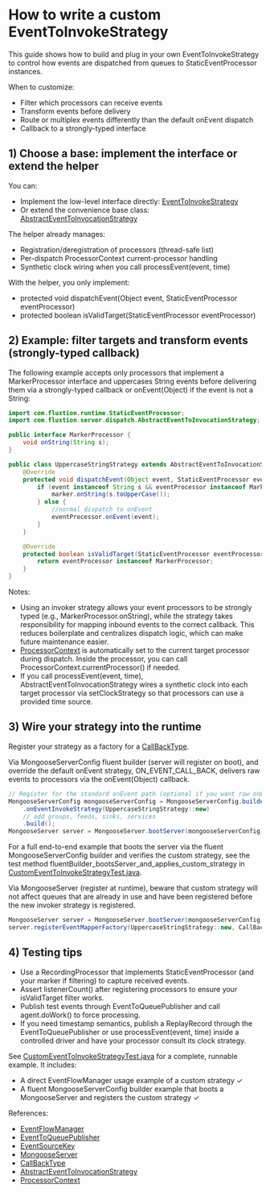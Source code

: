 # How to write a custom EventToInvokeStrategy

This guide shows how to build and plug in your own EventToInvokeStrategy to control how events are dispatched from
queues to StaticEventProcessor instances.

When to customize:

- Filter which processors can receive events
- Transform events before delivery
- Route or multiplex events differently than the default onEvent dispatch
- Callback to a strongly-typed interface

## 1) Choose a base: implement the interface or extend the helper

You can:

- Implement the low-level interface
  directly: [EventToInvokeStrategy](https://github.com/gregv12/fluxtion-server/blob/main/src/main/java/com/fluxtion/server/service/EventToInvokeStrategy.java)
- Or extend the convenience base
  class: [AbstractEventToInvocationStrategy](https://github.com/gregv12/fluxtion-server/blob/main/src/main/java/com/fluxtion/server/dispatch/AbstractEventToInvocationStrategy.java)

The helper already manages:

- Registration/deregistration of processors (thread-safe list)
- Per-dispatch ProcessorContext current-processor handling
- Synthetic clock wiring when you call processEvent(event, time)

With the helper, you only implement:

- protected void dispatchEvent(Object event, StaticEventProcessor eventProcessor)
- protected boolean isValidTarget(StaticEventProcessor eventProcessor)

## 2) Example: filter targets and transform events (strongly-typed callback)

The following example accepts only processors that implement a MarkerProcessor interface and uppercases String events
before delivering them via a strongly-typed callback or onEvent(Object) if the event is not a String:

```java
import com.fluxtion.runtime.StaticEventProcessor;
import com.fluxtion.server.dispatch.AbstractEventToInvocationStrategy;

public interface MarkerProcessor {
    void onString(String s);
}

public class UppercaseStringStrategy extends AbstractEventToInvocationStrategy {
    @Override
    protected void dispatchEvent(Object event, StaticEventProcessor eventProcessor) {
        if (event instanceof String s && eventProcessor instanceof MarkerProcessor marker) {
            marker.onString(s.toUpperCase());
        } else {
            //normal dispatch to onEvent
            eventProcessor.onEvent(event);
        }
    }

    @Override
    protected boolean isValidTarget(StaticEventProcessor eventProcessor) {
        return eventProcessor instanceof MarkerProcessor;
    }
}
```

Notes:

- Using an invoker strategy allows your event processors to be strongly typed (e.g., MarkerProcessor.onString), while
  the strategy takes responsibility for mapping inbound events to the correct callback. This reduces boilerplate and
  centralizes dispatch logic, which can make future maintenance easier.
- [ProcessorContext](https://github.com/gregv12/fluxtion-server/blob/main/src/main/java/com/fluxtion/server/dispatch/ProcessorContext.java)
  is automatically set to the current target processor during dispatch. Inside the processor, you can call
  ProcessorContext.currentProcessor() if needed.
- If you call processEvent(event, time), AbstractEventToInvocationStrategy wires a synthetic clock into each target
  processor via setClockStrategy so that processors can use a provided time source.

## 3) Wire your strategy into the runtime

Register your strategy as a factory for
 a [CallBackType](https://github.com/gregv12/fluxtion-server/blob/main/src/main/java/com/fluxtion/server/service/CallBackType.java).

Via MongooseServerConfig fluent builder (server will register on boot), and override the default onEvent strategy,
ON_EVENT_CALL_BACK,
delivers raw events to processors via the onEvent(Object) callback.

```java
// Register for the standard onEvent path (optional if you want raw onEvent only)
MongooseServerConfig mongooseServerConfig = MongooseServerConfig.builder()
    .onEventInvokeStrategy(UppercaseStringStrategy::new)
    // add groups, feeds, sinks, services
    .build();
MongooseServer server = MongooseServer.bootServer(mongooseServerConfig);
```

For a full end-to-end example that boots the server via the fluent MongooseServerConfig builder and verifies the custom strategy,
see the test method fluentBuilder_bootsServer_and_applies_custom_strategy
in [CustomEventToInvokeStrategyTest.java](https://github.com/gregv12/fluxtion-server/blob/main/src/test/java/com/fluxtion/server/dispatch/CustomEventToInvokeStrategyTest.java).

Via MongooseServer (register at runtime), beware that custom strategy will not affect queues that are already in use
and have been registered before the new invoker strategy is registered.

```java
MongooseServer server = MongooseServer.bootServer(mongooseServerConfig);
server.registerEventMapperFactory(UppercaseStringStrategy::new, CallBackType.ON_EVENT_CALL_BACK);
```

## 4) Testing tips

- Use a RecordingProcessor that implements StaticEventProcessor (and your marker if filtering) to capture received
  events.
- Assert listenerCount() after registering processors to ensure your isValidTarget filter works.
- Publish test events through EventToQueuePublisher and call agent.doWork() to force processing.
- If you need timestamp semantics, publish a ReplayRecord through the EventToQueuePublisher or use processEvent(event,
  time) inside a controlled driver and have your processor consult its clock strategy.

See [CustomEventToInvokeStrategyTest.java](https://github.com/gregv12/fluxtion-server/blob/main/src/test/java/com/fluxtion/server/dispatch/CustomEventToInvokeStrategyTest.java)
for a complete, runnable example. It includes:

- A direct EventFlowManager usage example of a custom strategy ✓
- A fluent MongooseServerConfig builder example that boots a MongooseServer and registers the custom strategy ✓

References:

- [EventFlowManager](https://github.com/gregv12/fluxtion-server/blob/main/src/main/java/com/fluxtion/server/dispatch/EventFlowManager.java)
- [EventToQueuePublisher](https://github.com/gregv12/fluxtion-server/blob/main/src/main/java/com/fluxtion/server/dispatch/EventToQueuePublisher.java)
- [EventSourceKey](https://github.com/gregv12/fluxtion-server/blob/main/src/main/java/com/fluxtion/server/service/EventSourceKey.java)
- [MongooseServer](https://github.com/gregv12/fluxtion-server/blob/main/src/main/java/com/fluxtion/server/MongooseServer.java)
- [CallBackType](https://github.com/gregv12/fluxtion-server/blob/main/src/main/java/com/fluxtion/server/service/CallBackType.java)
- [AbstractEventToInvocationStrategy](https://github.com/gregv12/fluxtion-server/blob/main/src/main/java/com/fluxtion/server/dispatch/AbstractEventToInvocationStrategy.java)
- [ProcessorContext](https://github.com/gregv12/fluxtion-server/blob/main/src/main/java/com/fluxtion/server/dispatch/ProcessorContext.java)
